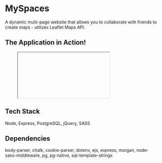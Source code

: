 # MySpaces

A dynamic multi-page website that allows you to collaborate with friends to create maps - utilizes Leaflet Maps API.

## The Application in Action!

<figure class="video_container">
  <iframe controls="true" allowfullscreen="true" poster="path/to/poster_image.png">
    <source src="./public/images/MySpaces.webm" type="video/webm">
  </iframe>
</figure>

## Tech Stack

Node, Express, PostgreSQL, jQuery, SASS

## Dependencies

body-parser, chalk, cookie-parser, dotenv, ejs, express, morgan, node-sass-middleware, pg, pg-native, sql-template-strings
